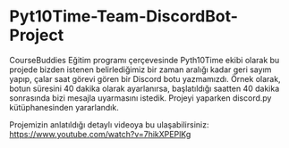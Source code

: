 # Pyt10Time-Team-DiscordBot-Project

CourseBuddies Eğitim programı çerçevesinde Pyth10Time ekibi olarak bu projede bizden istenen belirlediğimiz bir zaman aralığı kadar geri sayım yapıp, çalar saat görevi gören bir Discord botu yazmamızdı. Örnek olarak, botun süresini 40 dakika olarak ayarlanırsa, başlatıldığı saatten 40 dakika sonrasında bizi mesajla uyarmasını istedik. Projeyi yaparken discord.py kütüphanesinden yararlandık.

Projemizin anlatıldığı detaylı videoya bu ulaşabilirsiniz:
https://www.youtube.com/watch?v=7hikXPEPlKg

